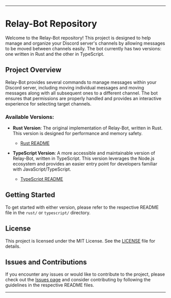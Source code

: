 
---

# Relay-Bot Repository

Welcome to the Relay-Bot repository! This project is designed to help manage and organize your Discord server's channels by allowing messages to be moved between channels easily. The bot currently has two versions: one written in Rust and the other in TypeScript.

## Project Overview

Relay-Bot provides several commands to manage messages within your Discord server, including moving individual messages and moving messages along with all subsequent ones to a different channel. The bot ensures that permissions are properly handled and provides an interactive experience for selecting target channels.

### **Available Versions:**

- **Rust Version**: The original implementation of Relay-Bot, written in Rust. This version is designed for performance and memory safety.
  - [Rust README](./rust/README.md)

- **TypeScript Version**: A more accessible and maintainable version of Relay-Bot, written in TypeScript. This version leverages the Node.js ecosystem and provides an easier entry point for developers familiar with JavaScript/TypeScript.
  - [TypeScript README](./typescript/README.md)

## Getting Started

To get started with either version, please refer to the respective README file in the `rust/` or `typescript/` directory.

## License

This project is licensed under the MIT License. See the [LICENSE](https://github.com/CaptainCooky/Relay-Bot/blob/main/typescript/LICENSE) file for details.

## Issues and Contributions

If you encounter any issues or would like to contribute to the project, please check out the [Issues page](https://github.com/CaptainCooky/Relay-Bot/issues) and consider contributing by following the guidelines in the respective README files.

---

